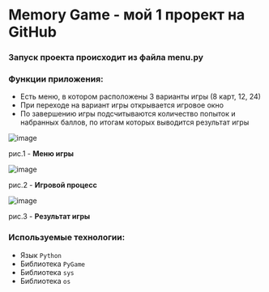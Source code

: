 # Memory Game - мой 1 прорект на GitHub
### Запуск проекта происходит из файла menu.py

### Функции приложения:
  * Есть меню, в котором расположены 3 варианты игры (8 карт, 12, 24)
  * При переходе на вариант игры открывается игровое окно
  * По завершению игры подсчитываются количество попыток и набранных баллов, по итогам которых выводится результат игры
 
 
  
 
 

![image](https://github.com/Re-Date/Memory-Game/assets/155072151/891446d3-412f-4339-8974-e6118fcca29d)

рис.1 - **Меню игры**


![image](https://github.com/Re-Date/Memory-Game/assets/155072151/64caad5d-386f-46c1-8c42-184d7fc9101d)

рис.2 - **Игровой процесс**


![image](https://github.com/Re-Date/Memory-Game/assets/155072151/49fc6020-f8e9-4532-a647-6887a95c9299)

рис.3 - **Результат игры**


### Используемые технологии:
  * Язык `Python`
  * Библиотека `PyGame`
  * Библиотека `sys`
  * Библиотека `os`

